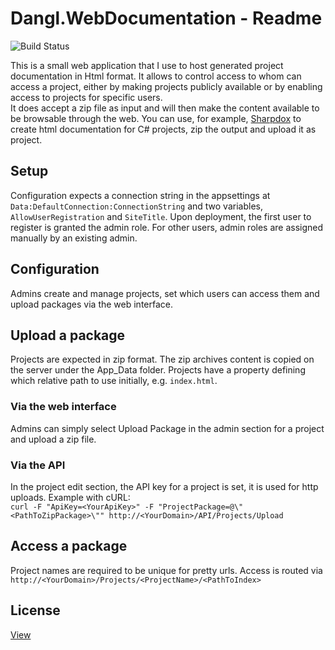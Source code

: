 # Dangl.WebDocumentation - Readme

![Build Status](https://jenkins.dan.gl/buildStatus/icon?job=Dangl.WebDocumentation)

This is a small web application that I use to host generated project documentation in Html format. It allows to control access to whom can access a project, either by making projects publicly available or by enabling access to projects for specific users.  
It does accept a zip file as input and will then make the content available to be browsable through the web. You can use, for example, [Sharpdox](https://github.com/Geaz/sharpDox) to create html documentation for C# projects, zip the output and upload it as project.

## Setup

Configuration expects a connection string in the appsettings at `Data:DefaultConnection:ConnectionString` and two variables, `AllowUserRegistration` and `SiteTitle`. Upon deployment, the first user to register is granted the admin role. For other users, admin roles are assigned manually by an existing admin.

## Configuration

Admins create and manage projects, set which users can access them and upload packages via the web interface. 

## Upload a package

Projects are expected in zip format. The zip archives content is copied on the server under the App_Data folder. Projects have a property defining which relative path to use initially, e.g. `index.html`.

### Via the web interface
Admins can simply select Upload Package in the admin section for a project and upload a zip file.

### Via the API
In the project edit section, the API key for a project is set, it is used for http uploads.
Example with cURL:  
`curl -F "ApiKey=<YourApiKey>" -F "ProjectPackage=@\"<PathToZipPackage>\"" http://<YourDomain>/API/Projects/Upload`

## Access a package

Project names are required to be unique for pretty urls. Access is routed via `http://<YourDomain>/Projects/<ProjectName>/<PathToIndex>`

## License

[View](License.md)